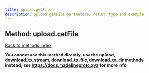```yaml
---
title: upload.getFile
description: upload.getFile parameters, return type and example
---
```

## Method: upload.getFile  
[Back to methods index](index.md)


**You cannot use this method directly, use the upload, download_to_stream, download_to_file, download_to_dir methods instead; see https://docs.madelineproto.xyz for more info**




